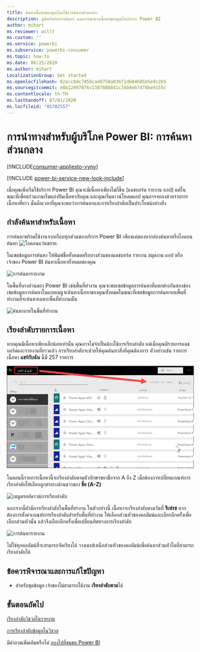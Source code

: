 ```yaml
---
title: ค้นหาเนื้อหาของคุณโดยใช้การค้นหาส่วนกลาง
description: คู่มือสำหรับการค้นหา และการนำทางเนื้อหาของคุณในบริการ Power BI
author: mihart
ms.reviewer: willt
ms.custom: ''
ms.service: powerbi
ms.subservice: powerbi-consumer
ms.topic: how-to
ms.date: 06/25/2020
ms.author: mihart
LocalizationGroup: Get started
ms.openlocfilehash: 62acc84c7459cadd758a036f1db04685b5e9c2b5
ms.sourcegitcommit: e8b12d97076c1387088841c3404eb7478be9155c
ms.contentlocale: th-TH
ms.lasthandoff: 07/01/2020
ms.locfileid: "85782557"
---
```

# <a name="navigation-for-power-bi-consumers-global-search"></a>การนำทางสำหรับผู้บริโภค Power BI: การค้นหาส่วนกลาง

[!INCLUDE[consumer-appliesto-yyny](../includes/consumer-appliesto-yyny.md)]

[!INCLUDE [power-bi-service-new-look-include](../includes/power-bi-service-new-look-include.md)]


เมื่อคุณเพิ่งเริ่มใช้บริการ Power BI คุณจะมีเนื้อหาเพียงไม่กี่ชิ้น (แดชบอร์ด รายงาน แอป) แต่ในขณะที่เพื่อนร่วมงานเริ่มแบ่งปันเนื้อหากับคุณ และคุณเริ่มดาวน์โหลดแอป คุณอาจจบลงด้วยรายการเนื้อหาที่ยาว นั่นคือเวลาที่คุณจะพบว่าการค้นหาและการเรียงลำดับเป็นประโยชน์อย่างยิ่ง

## <a name="searching-for-content"></a>กำลังค้นหาสำหรับเนื้อหา
 การค้นหาพร้อมใช้งานจากเกือบทุกส่วนของบริการ Power BI เพียงแค่มองหากล่องค้นหาหรือไอคอนค้นหา ![ไอคอนแว่นขยาย](./media/end-user-search-sort/power-bi-search-icon.png).

 ในเขตข้อมูลการค้นหา ให้พิมพ์ชื่อทั้งหมดหรือบางส่วนของแดชบอร์ด รายงาน สมุดงาน แอป หรือเจ้าของ Power BI ค้นหาเนื้อหาทั้งหมดของคุณ 

 ![การค้นหารายงาน](./media/end-user-search-sort/power-bi-search-field.png) 

 ในพื้นที่บางส่วนของ Power BI เช่นพื้นที่ทำงาน คุณจะพบเขตข้อมูลการค้นหาที่แตกต่างกันสองช่อง เขตข้อมูลการค้นหาในแถบเมนูจะค้นหาเนื้อหาของคุณทั้งหมดในขณะที่เขตข้อมูลการค้นหาบนพื้นที่ทำงานที่จะค้นหาเฉพาะพื้นที่ทำงานนั้น

 ![ค้นหาภายในพื้นที่ทำงาน](./media/end-user-search-sort/power-bi-search-fields.png) 

## <a name="sorting-content-lists"></a>เรียงลำดับรายการเนื้อหา

หากคุณมีเนื้อหาเพียงเล็กน้อยเท่านั้น คุณอาจไม่จำเป็นต้องใช้การเรียงลำดับ  แต่เมื่อคุณมีรายการแดชบอร์ดและรายงานที่ยาวแล้ว การเรียงลำดับจะช่วยให้คุณค้นหาสิ่งที่คุณต้องการ ตัวอย่างเช่น รายการเนื้อหา **แชร์กับฉัน** นี้มี 257 รายการ 

![รายการเนื้อหาที่แชร์กับฉัน](./media/end-user-search-sort/power-bi-all-shared.png)

ในตอนนี้รายการเนื้อหานี้จะเรียงลำดับตามตัวอักษรของชื่อจาก A ถึง Z เมื่อต้องการเปลี่ยนเกณฑ์การเรียงลำดับให้เลือกลูกศรทางด้านขวาของ **ชื่อ (A-Z)**

![เมนูดรอปดาวน์การเรียงลำดับ](./media/end-user-search-sort/power-bi-sort-date.png)


นอกจากนี้ยังมีการเรียงลำดับในพื้นที่ทำงาน ในตัวอย่างนี้ เนื้อหาจะเรียงลำดับตามวันที่  **รีเฟรช** หากต้องการตั้งค่าเกณฑ์การเรียงลำดับสำหรับพื้นที่ทำงาน ให้เลือกส่วนหัวของคอลัมน์และเลือกอีกครั้งเพื่อเลือกส่วนหัวนั้น แล้วจึงเลือกอีกครั้งเพื่อเปลี่ยนทิศทางการเรียงลำดับ 

![การค้นหารายงาน](./media/end-user-search-sort/power-bi-workspace-sort.png)

ไม่ใช่ทุกคอลัมน์ที่จะสามารถจัดเรียงได้ วางเมาส์เหนือส่วนหัวของคอลัมน์เพื่อค้นหาส่วนหัวใดที่สามารถเรียงลำดับได้


## <a name="considerations-and-troubleshooting"></a>ข้อควรพิจารณาและการแก้ไขปัญหา
* สำหรับชุดข้อมูล เจ้าของไม่สามารถใช้งาน **เรียงลำดับตาม**ได้

## <a name="next-steps"></a>ขั้นตอนถัดไป
[เรียงลำดับวิชวลในรายงาน](end-user-change-sort.md)

[การเรียงลำดับข้อมูลในวิชวล](end-user-change-sort.md)

มีคำถามเพิ่มเติมหรือไม่ [ลองไปที่ชุมชน Power BI](https://community.powerbi.com/)
